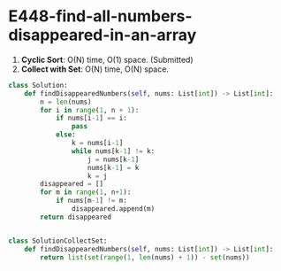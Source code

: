 # E448-find-all-numbers-disappeared-in-an-array

1. **Cyclic Sort**: O\(N\) time, O\(1\) space. \(Submitted\)
2. **Collect with Set**: O\(N\) time, O\(N\) space.

```python
class Solution:
    def findDisappearedNumbers(self, nums: List[int]) -> List[int]:
        n = len(nums)
        for i in range(1, n + 1):
            if nums[i-1] == i:
                pass
            else:
                k = nums[i-1]
                while nums[k-1] != k:
                    j = nums[k-1]
                    nums[k-1] = k
                    k = j
        disappeared = []
        for m in range(1, n+1):
            if nums[m-1] != m:
                disappeared.append(m)
        return disappeared


class SolutionCollectSet:
    def findDisappearedNumbers(self, nums: List[int]) -> List[int]:
        return list(set(range(1, len(nums) + 1)) - set(nums))


```

